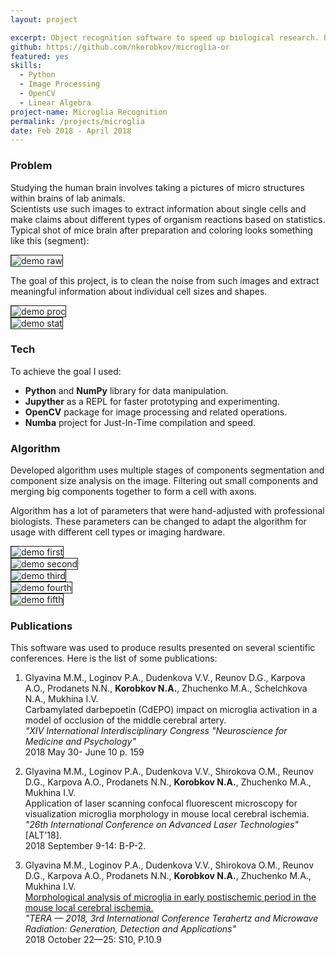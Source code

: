 ```yaml
---
layout: project

excerpt: Object recognition software to speed up biological research. Published on conferences.
github: https://github.com/nkorobkov/microglia-or
featured: yes
skills:
  - Python
  - Image Processing
  - OpenCV
  - Linear Algebra
project-name: Microglia Recognition
permalink: /projects/microglia
date: Feb 2018 - April 2018
---
```



### Problem

Studying the human brain involves taking a pictures of micro structures within brains of lab animals.  
Scientists use such images to extract information about single cells and make claims about different types of organism reactions based on statistics. 
Typical shot of mice brain after preparation and coloring looks something like this (segment):   


<img src="{{site.url}}/assets/microglia/raw.bmp" alt="demo raw" border="1" />

The goal of this project, is to clean the noise from such images and extract meaningful information about individual cell sizes and shapes. 
<div class="image_row">
<div class="image_col-2">
<img src="{{site.url}}/assets/microglia/proc.png" alt="demo proc" border="1" />
</div>
<div class="image_col-2" style="width:35%">
<img src="{{site.url}}/assets/microglia/stat.png" alt="demo stat" border="1" />
</div>
</div>

###  Tech

To achieve the goal I used:

- **Python** and  **NumPy** library for data manipulation.
- **Jupyther** as a REPL for faster  prototyping and experimenting.
- **OpenCV** package for image processing and related operations.
- **Numba** project for Just-In-Time compilation and speed.

###  Algorithm

Developed algorithm uses multiple stages of components segmentation and component size analysis on the image. 
Filtering out small components and  merging big components together to form a cell with axons. 

Algorithm has a lot of parameters that were hand-adjusted with professional biologists. 
These parameters can be changed to adapt the algorithm for usage with different cell types or imaging hardware.

<div class="image_row">
<div class="image_col-5">
<img src="{{site.url}}/assets/microglia/first.png" alt="demo first" border="1" />
</div>
<div class="image_col-5">
<img src="{{site.url}}/assets/microglia/second.png" alt="demo second" border="1" />
</div>
<div class="image_col-5">
<img src="{{site.url}}/assets/microglia/third.png" alt="demo third" border="1" />
</div>
<div class="image_col-5">
<img src="{{site.url}}/assets/microglia/fourth.png" alt="demo fourth" border="1" />
</div>
<div class="image_col-5">
<img src="{{site.url}}/assets/microglia/fifth.png" alt="demo fifth" border="1" />
</div>

</div>


### Publications 

This software was used to produce results presented on several scientific conferences.
Here is the list of some publications:

1. Glyavina M.M., Loginov P.A., Dudenkova V.V., Reunov D.G., Karpova A.O., Prodanets N.N., **Korobkov N.A.**, Zhuchenko M.A., Schelchkova N.A., Mukhina I.V.   
Carbamylated darbepoetin (CdEPO) impact on microglia activation in a model of occlusion of the middle cerebral artery.   
*"XIV International Interdisciplinary Congress &quot;Neuroscience for Medicine and Psychology"*  
2018 May 30- June 10 p. 159  
  
2. Glyavina M.M., Loginov P.A., Dudenkova V.V., Shirokova O.M., Reunov D.G., Karpova A.O., Prodanets N.N., **Korobkov N.A.**, Zhuchenko M.A., Mukhina I.V.   
Application of laser scanning confocal fluorescent microscopy for visualization microglia morphology in mouse local cerebral ischemia.   
*"26th International Conference on Advanced Laser Technologies"* [ALT&#39;18].  
2018 September 9-14: B-P-2.
  
3. Glyavina M.M., Loginov P.A., Dudenkova V.V., Shirokova O.M., Reunov D.G., Karpova A.O., Prodanets N.N., **Korobkov N.A.**, Zhuchenko M.A., Mukhina I.V.  
[Morphological analysis of microglia in early postischemic period in the mouse local cerebral ischemia.](https://www.epj-conferences.org/articles/epjconf/pdf/2018/30/epjconf_tera2018_10004.pdf)  
*"TERA — 2018, 3rd International Conference Terahertz and Microwave Radiation: Generation, Detection and Applications"*  
2018 October 22—25: S10, P.10.9
 